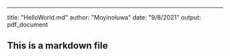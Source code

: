 ---
title: "HelloWorld.md"
author: "Moyinoluwa"
date: "9/8/2021"
output: pdf_document
## This is a markdown file